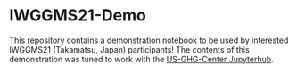 # IWGGMS21-Demo

This repository contains a demonstration notebook to be used by interested IWGGMS21 (Takamatsu, Japan) participants! The contents of this demonstration was tuned to work with the [US-GHG-Center Jupyterhub](https://hub.ghg.center/).